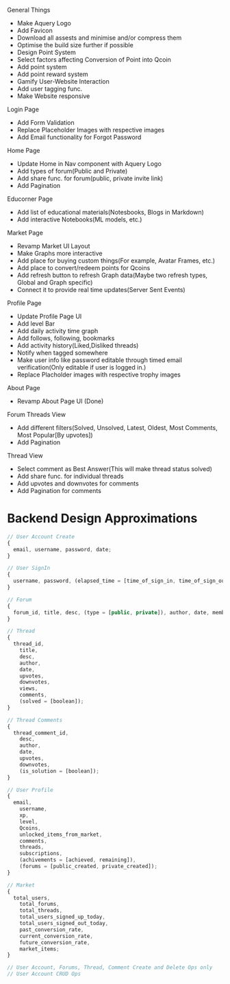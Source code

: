 General Things

- Make Aquery Logo
- Add Favicon
- Download all assests and minimise and/or compress them
- Optimise the build size further if possible
- Design Point System
- Select factors affecting Conversion of Point into Qcoin
- Add point system
- Add point reward system
- Gamify User-Website Interaction
- Add user tagging func.
- Make Website responsive

Login Page

- Add Form Validation
- Replace Placeholder Images with respective images
- Add Email functionality for Forgot Password

Home Page

- Update Home in Nav component with Aquery Logo
- Add types of forum(Public and Private)
- Add share func. for forum(public, private invite link)
- Add Pagination

Educorner Page

- Add list of educational materials(Notesbooks, Blogs in Markdown)
- Add interactive Notebooks(ML models, etc.)

Market Page

- Revamp Market UI Layout
- Make Graphs more interactive
- Add place for buying custom things(For example, Avatar Frames, etc.)
- Add place to convert/redeem points for Qcoins
- Add refresh button to refresh Graph data(Maybe two refresh types, Global and Graph specific)
- Connect it to provide real time updates(Server Sent Events)

Profile Page

- Update Profile Page UI
- Add level Bar
- Add daily activity time graph
- Add follows, following, bookmarks
- Add activity history(Liked,Disliked threads)
- Notify when tagged somewhere
- Make user info like password editable through timed email verification(Only editable if user is logged in.)
- Replace Placholder images with respective trophy images

About Page

- Revamp About Page UI (Done)

Forum Threads View

- Add different filters(Solved, Unsolved, Latest, Oldest, Most Comments, Most Popular[By upvotes])
- Add Pagination

Thread View

- Select comment as Best Answer(This will make thread status solved)
- Add share func. for individual threads
- Add upvotes and downvotes for comments
- Add Pagination for comments

# Backend Design Approximations

```js
// User Account Create
{
  email, username, password, date;
}

// User SignIn
{
  username, password, (elapsed_time = [time_of_sign_in, time_of_sign_out]);
}

// Forum
{
  forum_id, title, desc, (type = [public, private]), author, date, members;
}

// Thread
{
  thread_id,
    title,
    desc,
    author,
    date,
    upvotes,
    downvotes,
    views,
    comments,
    (solved = [boolean]);
}

// Thread Comments
{
  thread_comment_id,
    desc,
    author,
    date,
    upvotes,
    downvotes,
    (is_solution = [boolean]);
}

// User Profile
{
  email,
    username,
    xp,
    level,
    Qcoins,
    unlocked_items_from_market,
    comments,
    threads,
    subscriptions,
    (achivements = [achieved, remaining]),
    (forums = [public_created, private_created]);
}

// Market
{
  total_users,
    total_forums,
    total_threads,
    total_users_signed_up_today,
    total_users_signed_out_today,
    past_conversion_rate,
    current_conversion_rate,
    future_conversion_rate,
    market_items;
}

// User Account, Forums, Thread, Comment Create and Delete Ops only
// User Account CRUD Ops
```

